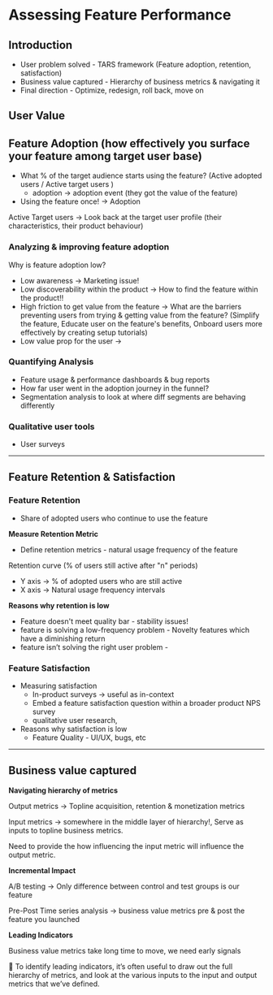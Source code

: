 # Assessing Feature Performance

## Introduction

- User problem solved - TARS framework (Feature adoption, retention, satisfaction)
- Business value captured - Hierarchy of business metrics & navigating it
- Final direction - Optimize, redesign, roll back, move on

## User Value

## Feature Adoption (how effectively you surface your feature among target user base)

- What % of the target audience starts using the feature? (Active adopted users / Active target users )
    - adoption → adoption event (they got the value of the feature)
- Using the feature once! → Adoption

Active Target users → Look back at the target user profile (their characteristics, their product behaviour)

### Analyzing & improving feature adoption

Why is feature adoption low?

- Low awareness → Marketing issue!
- Low discoverability within the product -> How to find the feature within the product!!
- High friction to get value from the feature → What are the barriers preventing users from trying & getting value from the feature?  (Simplify the feature, Educate user on the feature's benefits, Onboard users more effectively by creating setup tutorials)
- Low value prop for the user →

### Quantifying Analysis

- Feature usage & performance dashboards & bug reports
- How far user went in the adoption journey in the funnel?
- Segmentation analysis to look at where diff segments are behaving differently

### Qualitative user tools

- User surveys

---

## Feature Retention & Satisfaction

### Feature Retention

- Share of adopted users who continue to use the feature

**Measure Retention Metric**

- Define retention metrics - natural usage frequency of the feature

Retention curve (% of users still active after "n" periods)

- Y axis → % of adopted users who are still active
- X axis → Natural usage frequency intervals

**Reasons why retention is low**

- Feature doesn't meet quality bar - stability issues!
- feature is solving a low-frequency problem - Novelty features which have a diminishing return
- feature isn’t solving the right user problem -

### Feature Satisfaction

- Measuring satisfaction
    - In-product surveys → useful as in-context
    - Embed a feature satisfaction question within a broader product NPS survey
    - qualitative user research,
- Reasons why satisfaction is low
    - Feature Quality - UI/UX, bugs, etc
    

---

## Business value captured

**Navigating hierarchy of metrics**

Output metrics → Topline acquisition, retention & monetization metrics

Input metrics → somewhere in the middle layer of hierarchy!, Serve as inputs to topline business metrics. 

Need to provide the how influencing the input metric will influence the output metric.

**Incremental Impact**

A/B testing → Only difference between control and test groups is our feature

Pre-Post Time series analysis → business value metrics pre & post the feature you launched

**Leading Indicators**

Business value metrics take long time to move, we need early signals

<aside>
💁 To identify leading indicators, it’s often useful to draw out the full hierarchy of metrics, and look at the various inputs to the input and output metrics that we’ve defined.

</aside>